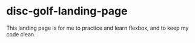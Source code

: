 # disc-golf-landing-page

This landing page is for me to practice and learn flexbox, and to keep my code clean.